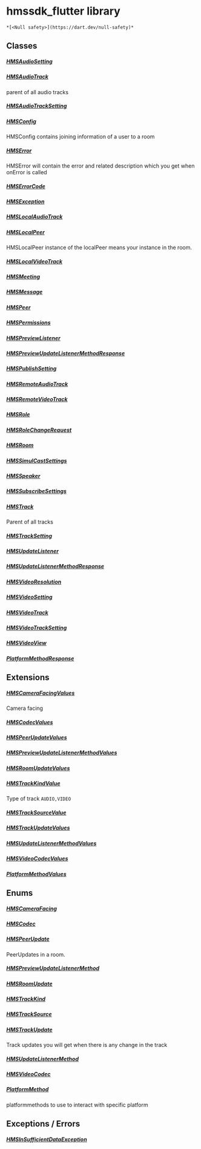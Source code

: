 


# hmssdk_flutter library






    *[<Null safety>](https://dart.dev/null-safety)*





## Classes

##### [HMSAudioSetting](../hmssdk_flutter/HMSAudioSetting-class.md)



 


##### [HMSAudioTrack](../hmssdk_flutter/HMSAudioTrack-class.md)



parent of all audio tracks 


##### [HMSAudioTrackSetting](../hmssdk_flutter/HMSAudioTrackSetting-class.md)



 


##### [HMSConfig](../hmssdk_flutter/HMSConfig-class.md)



HMSConfig contains joining information of a user to a room 


##### [HMSError](../hmssdk_flutter/HMSError-class.md)



HMSError will contain the error and related description which you get when onError is called 


##### [HMSErrorCode](../hmssdk_flutter/HMSErrorCode-class.md)



 


##### [HMSException](../hmssdk_flutter/HMSException-class.md)



 


##### [HMSLocalAudioTrack](../hmssdk_flutter/HMSLocalAudioTrack-class.md)



 


##### [HMSLocalPeer](../hmssdk_flutter/HMSLocalPeer-class.md)



HMSLocalPeer instance of the localPeer means your instance in the room. 


##### [HMSLocalVideoTrack](../hmssdk_flutter/HMSLocalVideoTrack-class.md)



 


##### [HMSMeeting](../hmssdk_flutter/HMSMeeting-class.md)



 


##### [HMSMessage](../hmssdk_flutter/HMSMessage-class.md)



 


##### [HMSPeer](../hmssdk_flutter/HMSPeer-class.md)



 


##### [HMSPermissions](../hmssdk_flutter/HMSPermissions-class.md)



 


##### [HMSPreviewListener](../hmssdk_flutter/HMSPreviewListener-class.md)



 


##### [HMSPreviewUpdateListenerMethodResponse](../hmssdk_flutter/HMSPreviewUpdateListenerMethodResponse-class.md)



 


##### [HMSPublishSetting](../hmssdk_flutter/HMSPublishSetting-class.md)



 


##### [HMSRemoteAudioTrack](../hmssdk_flutter/HMSRemoteAudioTrack-class.md)



 


##### [HMSRemoteVideoTrack](../hmssdk_flutter/HMSRemoteVideoTrack-class.md)



 


##### [HMSRole](../hmssdk_flutter/HMSRole-class.md)



 


##### [HMSRoleChangeRequest](../hmssdk_flutter/HMSRoleChangeRequest-class.md)



 


##### [HMSRoom](../hmssdk_flutter/HMSRoom-class.md)



 


##### [HMSSimulCastSettings](../hmssdk_flutter/HMSSimulCastSettings-class.md)



 


##### [HMSSpeaker](../hmssdk_flutter/HMSSpeaker-class.md)



 


##### [HMSSubscribeSettings](../hmssdk_flutter/HMSSubscribeSettings-class.md)



 


##### [HMSTrack](../hmssdk_flutter/HMSTrack-class.md)



Parent of all tracks 


##### [HMSTrackSetting](../hmssdk_flutter/HMSTrackSetting-class.md)



 


##### [HMSUpdateListener](../hmssdk_flutter/HMSUpdateListener-class.md)



 


##### [HMSUpdateListenerMethodResponse](../hmssdk_flutter/HMSUpdateListenerMethodResponse-class.md)



 


##### [HMSVideoResolution](../hmssdk_flutter/HMSVideoResolution-class.md)



 


##### [HMSVideoSetting](../hmssdk_flutter/HMSVideoSetting-class.md)



 


##### [HMSVideoTrack](../hmssdk_flutter/HMSVideoTrack-class.md)



 


##### [HMSVideoTrackSetting](../hmssdk_flutter/HMSVideoTrackSetting-class.md)



 


##### [HMSVideoView](../hmssdk_flutter/HMSVideoView-class.md)



 


##### [PlatformMethodResponse](../hmssdk_flutter/PlatformMethodResponse-class.md)



 




## Extensions

##### [HMSCameraFacingValues](../hmssdk_flutter/HMSCameraFacingValues.md)



Camera facing 


##### [HMSCodecValues](../hmssdk_flutter/HMSCodecValues.md)



 


##### [HMSPeerUpdateValues](../hmssdk_flutter/HMSPeerUpdateValues.md)



 


##### [HMSPreviewUpdateListenerMethodValues](../hmssdk_flutter/HMSPreviewUpdateListenerMethodValues.md)



 


##### [HMSRoomUpdateValues](../hmssdk_flutter/HMSRoomUpdateValues.md)



 


##### [HMSTrackKindValue](../hmssdk_flutter/HMSTrackKindValue.md)



Type of track <code>AUDIO,VIDEO</code> 


##### [HMSTrackSourceValue](../hmssdk_flutter/HMSTrackSourceValue.md)



 


##### [HMSTrackUpdateValues](../hmssdk_flutter/HMSTrackUpdateValues.md)



 


##### [HMSUpdateListenerMethodValues](../hmssdk_flutter/HMSUpdateListenerMethodValues.md)



 


##### [HMSVideoCodecValues](../hmssdk_flutter/HMSVideoCodecValues.md)



 


##### [PlatformMethodValues](../hmssdk_flutter/PlatformMethodValues.md)



 






## Enums

##### [HMSCameraFacing](../hmssdk_flutter/HMSCameraFacing-class.md)



 


##### [HMSCodec](../hmssdk_flutter/HMSCodec-class.md)



 


##### [HMSPeerUpdate](../hmssdk_flutter/HMSPeerUpdate-class.md)



PeerUpdates in a room. 


##### [HMSPreviewUpdateListenerMethod](../hmssdk_flutter/HMSPreviewUpdateListenerMethod-class.md)



 


##### [HMSRoomUpdate](../hmssdk_flutter/HMSRoomUpdate-class.md)



 


##### [HMSTrackKind](../hmssdk_flutter/HMSTrackKind-class.md)



 


##### [HMSTrackSource](../hmssdk_flutter/HMSTrackSource-class.md)



 


##### [HMSTrackUpdate](../hmssdk_flutter/HMSTrackUpdate-class.md)



Track updates you will get when there is any change in the track 


##### [HMSUpdateListenerMethod](../hmssdk_flutter/HMSUpdateListenerMethod-class.md)



 


##### [HMSVideoCodec](../hmssdk_flutter/HMSVideoCodec-class.md)



 


##### [PlatformMethod](../hmssdk_flutter/PlatformMethod-class.md)



platformmethods to use to interact with specific platform 




## Exceptions / Errors

##### [HMSInSufficientDataException](../hmssdk_flutter/HMSInSufficientDataException-class.md)



 







